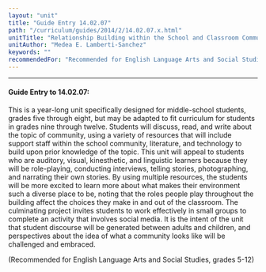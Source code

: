 ```yaml
---
layout: "unit"
title: "Guide Entry 14.02.07"
path: "/curriculum/guides/2014/2/14.02.07.x.html"
unitTitle: "Relationship Building within the School and Classroom Community"
unitAuthor: "Medea E. Lamberti-Sanchez"
keywords: ""
recommendedFor: "Recommended for English Language Arts and Social Studies, grades 5-12"
---
```

<body>
<hr/>
<h4>
Guide Entry to 14.02.07:
</h4>
<p>
This is a year-long unit specifically designed for middle-school students, grades five through eight, but may be adapted to fit curriculum for students in grades nine through twelve. Students will discuss, read, and write about the topic of community, using a variety of resources that will include support staff within the school community, literature, and technology to build upon prior knowledge of the topic. This unit will appeal to students who are auditory, visual, kinesthetic, and linguistic learners because they will be role-playing, conducting interviews, telling stories, photographing, and narrating their own stories. By using multiple resources, the students will be more excited to learn more about what makes their environment such a diverse place to be, noting that the roles people play throughout the building affect the choices they make in and out of the classroom. The culminating project invites students to work effectively in small groups to complete an activity that involves social media. It is the intent of the unit that student discourse will be generated between adults and children, and perspectives about the idea of what a community looks like will be challenged and embraced.
</p>
<p>
(Recommended for English Language Arts and Social Studies, grades 5-12)
</p>
</body>